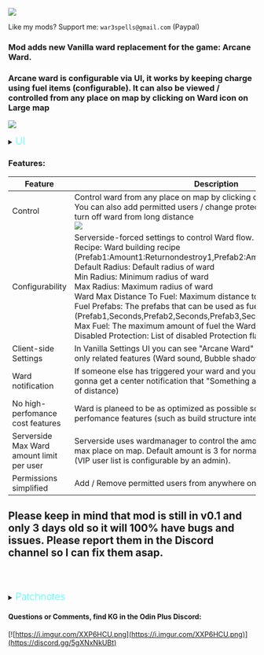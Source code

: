 ![](https://i.imgur.com/pTTz2Ou.png)

Like my mods? Support me: `war3spells@gmail.com` (Paypal)

### Mod adds new Vanilla ward replacement for the game: Arcane Ward.

### Arcane ward is configurable via UI, it works by keeping charge using fuel items (configurable). It can also be viewed / controlled from any place on map by clicking on Ward icon on Large map

![](https://i.imgur.com/YF7Rmm8.png)


<details>
  <summary><b><span style="color:aqua;font-weight:200;font-size:20px">
    UI
</span></b></summary>

![](https://i.imgur.com/aVXw24n.png)
![](https://i.imgur.com/DIrlpZU.png)
![](https://i.imgur.com/btYhOd8.png)
![](https://i.imgur.com/vNy5AYN.png)
</details>

### Features:
| Feature                                   | Description                                                                                                                                                                                                                                                                                                                                                                                                                                                                                                                                                                                                                                   |
|-------------------------------------------|-----------------------------------------------------------------------------------------------------------------------------------------------------------------------------------------------------------------------------------------------------------------------------------------------------------------------------------------------------------------------------------------------------------------------------------------------------------------------------------------------------------------------------------------------------------------------------------------------------------------------------------------------|
| Control                                   | Control ward from any place on map by clicking on Ward icon on Large map<br>You can also add permitted users / change protection settings / add fuel / turn off ward from long distance<br> ![](https://i.imgur.com/irBTO5N.png)                                                                                                                                                                                                                                                                                                                                                                                                              |
| Configurability                           | Serverside-forced settings to control Ward flow. Settings:<br>Recipe: Ward building recipe (Prefab1:Amount1:Returnondestroy1,Prefab2:Amount2:Returnondestroy2...)<br>Default Radius: Default radius of ward<br>Min Radius: Minimum radius of ward<br>Max Radius: Maximum radius of ward<br>Ward Max Distance To Fuel: Maximum distance to fuel the Ward (With UI)<br>Fuel Prefabs: The prefabs that can be used as fuel for the Ward (Prefab1,Seconds,Prefab2,Seconds,Prefab3,Seconds...)<br>Max Fuel: The maximum amount of fuel the Ward can hold (seconds)<br>Disabled Protection: List of disabled Protection flags for all users / wards |                     
| Client-side Settings                      | In Vanilla Settings UI you can see "Arcane Ward" tab to disable some client-only related features (Ward sound, Bubble shadow cast, Ward Flash)                                                                                                                                                                                                                                                                                                                                                                                                                                                                                                |
| Ward notification                         | If someone else has triggered your ward and you're online, then you're gonna get a center notification that "Something alerted X ward" (no matter of distance)                                                                                                                                                                                                                                                                                                                                                                                                                                                                                |
| No high-perfomance cost features          | Ward is planeed to be as optimized as possible so you won't see many high-perfomance features (such as build structure integrity) and so on                                                                                                                                                                                                                                                                                                                                                                                                                                                                                                   |
| Serverside Max Ward amount limit per user | Serverside uses wardmanager to control the amount of wards each user can max place on map. Default amount is 3 for normal user and 5 per VIP user (VIP user list is configurable by an admin).                                                                                                                                                                                                                                                                                                                                                                                                                                                |
| Permissions simplified                    | Add / Remove permitted users from anywhere on map if players are online                                                                                                                                                                                                                                                                                                                                                                                                                                                                                                                                                                       |
## Please keep in mind that mod is still in v0.1 and only 3 days old so it will 100% have bugs and issues. Please report them in the Discord channel so I can fix them asap.

<br><br>
<details>
  <summary><b><span style="color:aqua;font-weight:200;font-size:20px">
    Patchnotes
</span></b></summary>

| Version | Changes           |
|---------|-------------------|
| 0.1.0   | Test Mod released |
</details>


####  Questions or Comments, find KG in the Odin Plus Discord:
[![https://i.imgur.com/XXP6HCU.png](https://i.imgur.com/XXP6HCU.png)](https://discord.gg/5gXNxNkUBt)